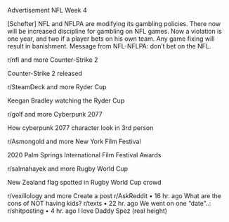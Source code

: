Advertisement
NFL Week 4

[Schefter] NFL and NFLPA are modifying its gambling policies. There now will be increased discipline for gambling on NFL games. Now a violation is one year, and two if a player bets on his own team. Any game fixing will result in banishment. Message from NFL-NFLPA: don’t bet on the NFL.

r/nfl
and more
Counter-Strike 2

Counter-Strike 2 released

r/SteamDeck
and more
Ryder Cup

Keegan Bradley watching the Ryder Cup

r/golf
and more
Cyberpunk 2077

How cyberpunk 2077 character look in 3rd person

r/Asmongold
and more
New York Film Festival

2020 Palm Springs International Film Festival Awards

r/salmahayek
and more
Rugby World Cup

New Zealand flag spotted in Rugby World Cup crowd

r/vexillology
and more
Create a post
r/AskReddit
•
16 hr. ago
What are the cons of NOT having kids?
r/texts
•
22 hr. ago
We went on one “date”..:
r/shitposting
•
4 hr. ago
I love Daddy Spez (real height)
 
